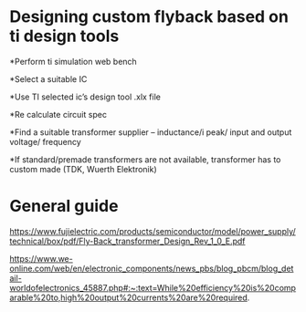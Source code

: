 # Designing custom flyback based on ti design tools 

*Perform ti simulation web bench 

*Select a suitable IC 

*Use TI selected ic’s design tool .xlx file 

*Re calculate circuit spec 

*Find a suitable transformer supplier – inductance/i peak/ input and output voltage/ frequency  

*If standard/premade transformers are not available, transformer has to custom made (TDK, Wuerth Elektronik)

# General guide  

https://www.fujielectric.com/products/semiconductor/model/power_supply/technical/box/pdf/Fly-Back_transformer_Design_Rev_1_0_E.pdf 

https://www.we-online.com/web/en/electronic_components/news_pbs/blog_pbcm/blog_detail-worldofelectronics_45887.php#:~:text=While%20efficiency%20is%20comparable%20to,high%20output%20currents%20are%20required. 
